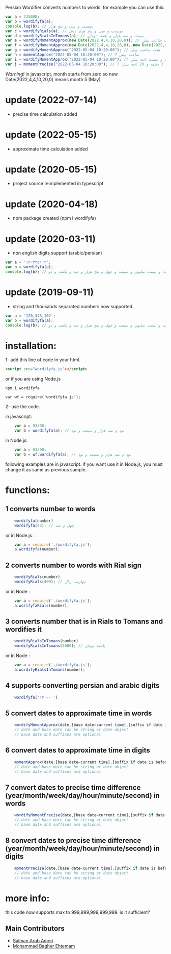 Persian Wordifier converts numbers to words.
for example you can use this:

```javascript
var a = 235000;
var b = wordifyfa(a);
console.log(b); // دویست و سی و پنج هزار
var c = wordifyRials(a); // دویست و سی و پنج هزار ریال
var d = wordifyRialsInTomans(a); // بیست و سه هزار و پانصد تومان
var e = wordifyMomentApprox(new Date(2022,4,4,10,20,0)); // هفت ساعت پیش 
var f = wordifyMomentApprox(new Date(2022,4,4,10,20,0), new Date(2022,4,4,10,21,0), "قبل","بعد"); // یک دقیقه بعد 
var g = wordifyMomentApprox("2022-05-04 10:20:00"); // هفت ساعت پیش
var h = momentApprox("2022-05-04 10:20:00"); // 7 ساعت پیش
var i = wordifyMomentApprox("2022-05-04 10:20:00"); // هفت ساعت و پنج دقیقه و بیست ثانیه پیش
var j = momentPrecise("2022-05-04 10:20:00"); // 7 ساعت و 5 دقیقه و 20 ثانیه پیش

```

*Warning!* in javascript, month starts from zero so new Date(2022,4,4,10,20,0) means month 5 (May)

# update (2022-07-14)
- precise time calculation added

# update (2022-05-15)
- approximate time calculation added

# update (2020-05-15)
- project source reimplemented in typescript

# update (2020-04-18)
- npm package created (npm i wordifyfa)

# update (2020-03-11)
- non english digits support (arabic/persian)
```javascript
var a = '۱۲۰۳۴۵۱۰۲';
var b = wordifyfa(a);
console.log(b); // یکصد و بیست میلیون و سیصد و چهل و پنج هزار و صد و یکصد و دو
```

# update (2019-09-11)
- string and thousands separated numbers now supported
```javascript
var a = '120,345,102';
var b = wordifyfa(a);
console.log(b); // یکصد و بیست میلیون و سیصد و چهل و پنج هزار و صد و یکصد و دو
```

# installation:
1- add this line of code in your html.
```html
<script src="wordifyfa.js"></script>
```	

or if you are using Node.js 

```shell
npm i wordifyfa
```

```javascipt 
var wf = require('wordifyfa.js');
```

2- use the code.

in javascript:

```javascript
    var a = 93390;
    var b = wordifyfa(a); // نود و سه هزار و سیصد و نود
```

in Node.js:

```javascript
    var a = 93390;
    var b = wf.wordifyfa(a); // نود و سه هزار و سیصد و نود
```	

following examples are in javascript. if you want use it in Node.js, you must change it as same as previous sample.

# functions:
## 1 converts number to words
```javascript
	wordifyfa(number) 
	wordifyfa(43); // چهل و سه
```	

or in Node.js :
```javascript
	var a = require('./wordifyfa.js');
	a.wordifyfa(number);
```
## 2 converts number to words with Rial sign
```javascript
	wordifyRials(number) 
	wordifyRials(400); // چهارصد ریال
```

or in Node : 
```javascript
	var a = require('./wordifyfa.js');
	a.worifyfaRials(number);
```
	
## 3 converts number that is in Rials to Tomans and wordifies it

```javascript
	wordifyRialsInTomans(number) 
	wordifyRialsInTomans(5000); // پانصد تومان
```

or in Node : 
```javascript
	var a = require('./wordifyfa.js');
	a.wordifyRialsInTomans(number);
```

## 4 supports converting persian and arabic digits 

```javascript
	wordifyfa('۱۲۰۰۰۰')
```
## 5 convert dates to approximate time in words
```javascript
	wordifyMomentApprox(date,[base date=current time],[suffix if date is before base date='پیش'], [suffix if date is after base date = 'بعد']);
	// date and base date can be string or date object
	// base date and suffixes are optional
```
## 6 convert dates to approximate time in digits
```javascript
	momentApprox(date,[base date=current time],[suffix if date is before base date='پیش'], [suffix if date is after base date = 'بعد']);
	// date and base date can be string or date object
	// base date and suffixes are optional
```
## 7 convert dates to precise time difference (year/month/week/day/hour/minute/second) in words
```javascript
	wordifyMomentPrecise(date,[base date=current time],[suffix if date is before base date='پیش'], [suffix if date is after base date = 'بعد']);
	// date and base date can be string or date object
	// base date and suffixes are optional
```
## 8 convert dates to precise time difference (year/month/week/day/hour/minute/second) in digits
```javascript
	momentPrecise(date,[base date=current time],[suffix if date is before base date='پیش'], [suffix if date is after base date = 'بعد']);
	// date and base date can be string or date object
	// base date and suffixes are optional
```
# more info:
this code now supports max to 999,999,999,999,999. is it sufficient?

## Main Contributors
- [Salman Arab Ameri](http://salmanapps.ir/)  
- [Mohammad Bagher Ehtemam](https://github.com/MBehtemam)  
